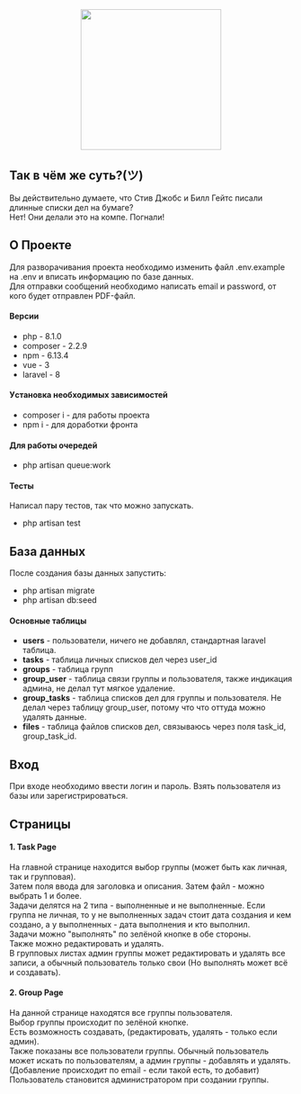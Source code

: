 <div align="center">
    <img src="https://oneremind.ir/wp-content/uploads/2020/05/to-do-list.jpg"
    height="250">
</div>

## Так в чём же суть?(ツ)

Вы действительно думаете, что Стив Джобс и Билл Гейтс писали длинные списки дел на бумаге?  
Нет! Они делали это на компе. Погнали!

## О Проекте

Для разворачивания проекта необходимо изменить файл .env.example на .env и вписать информацию по базе данных.  
Для отправки сообщений необходимо написать email и password, от кого будет отправлен PDF-файл.

#### Версии

-   php - 8.1.0
-   composer - 2.2.9
-   npm - 6.13.4
-   vue - 3
-   laravel - 8

#### Уcтановка необходимых зависимостей

-   composer i - для работы проекта
-   npm i - для доработки фронта

#### Для работы очередей

-   php artisan queue:work

#### Тесты

Написал пару тестов, так что можно запускать.

-   php artisan test

## База данных

После создания базы данных запустить:

-   php artisan migrate
-   php artisan db:seed

#### Основные таблицы

-   **users** - пользователи, ничего не добавлял, стандартная laravel таблица.
-   **tasks** - таблица личных списков дел через user_id
-   **groups** - таблица групп
-   **group_user** - таблица связи группы и пользователя, также индикация админа, не делал тут мягкое удаление.
-   **group_tasks** - таблица списков дел для группы и пользователя. Не делал через таблицу group_user, потому что что оттуда можно удалять данные.
-   **files** - таблица файлов списков дел, связываюсь через поля task_id, group_task_id.

## Вход

При входе необходимо ввести логин и пароль. Взять пользователя из базы или зарегистрироваться.

## Страницы

#### 1. Task Page

На главной странице находится выбор группы (может быть как личная, так и групповая).  
Затем поля ввода для заголовка и описания. Затем файл - можно выбрать 1 и более.  
Задачи делятся на 2 типа - выполненные и не выполненные. Если группа не личная, то у не выполненных задач стоит дата создания и кем создано, а у выполненных - дата выполнения и кто выполнил.  
Задачи можно "выполнять" по зелёной кнопке в обе стороны.  
Также можно редактировать и удалять.  
В групповых листах админ группы может редактировать и удалять все записи, а обычный пользователь только свои (Но выполнять может всё и создавать).

#### 2. Group Page

На данной странице находятся все группы пользователя.  
Выбор группы происходит по зелёной кнопке.  
Есть возможность создавать, (редактировать, удалять - только если админ).  
Также показаны все пользователи группы. Обычный пользователь может искать по пользователям, а админ группы - добавлять и удалять. (Добавление происходит по email - если такой есть, то добавит) Пользователь становится администратором при создании группы.

